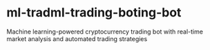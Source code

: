 # ml-tradml-trading-boting-bot
Machine learning-powered cryptocurrency trading bot with real-time market analysis and automated trading strategies
